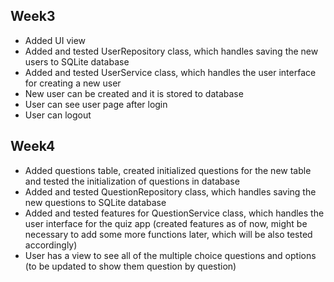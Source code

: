 ## Week3
- Added UI view
- Added and tested UserRepository class, which handles saving the new users to SQLite database
- Added and tested UserService class, which handles the user interface for creating a new user
- New user can be created and it is stored to database
- User can see user page after login
- User can logout
  
## Week4
- Added questions table, created initialized questions for the new table and tested the initialization of questions in database
- Added and tested QuestionRepository class, which handles saving the new questions to SQLite database
- Added and tested features for QuestionService class, which handles the user interface for the quiz app (created features as of now, might be necessary to add some more functions later, which will be also tested accordingly)
- User has a view to see all of the multiple choice questions and options (to be updated to show them question by question)
  
